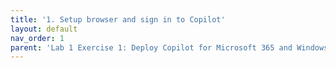 ```yaml
---
title: '1. Setup browser and sign in to Copilot'
layout: default
nav_order: 1
parent: 'Lab 1 Exercise 1: Deploy Copilot for Microsoft 365 and Windows Copilot'
---
```

